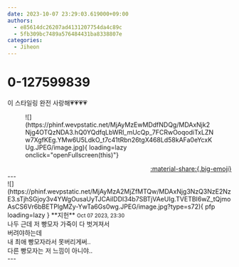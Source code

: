 ```yaml
---
date: 2023-10-07 23:29:03.619000+09:00
authors:
  - e85614dc26207ad4131207754da4c89c
  - 5fb309bc7489a576484431ba8338807e
categories:
  - Jiheon
---
```


# 0-127599839

<div class="post-container" markdown="1">
<div class="content-container md-sidebar__scrollwrap" markdown="1">

이 스타일링 완전 사랑해💗💗💗💗
<figure markdown="1">
![](https://phinf.wevpstatic.net/MjAyMzEwMDdfNDQg/MDAxNjk2Njg4OTQzNDA3.hQ0YQdfqLbWRl_mUcQp_7FCRwOoqodiTxLZNw7XgfKEg.YMw6U5LdkO_t7c41tRbn26tgX468Ld58kAFa0eYcxKUg.JPEG/image.jpg){ loading=lazy onclick="openFullscreen(this)"}
</figure>


</div>
</div>

<div style="text-align: right;" markdown="1">
<a href="https://weverse.io/fromis9/fanpost/0-127599839" style="text-align: right;">:material-share:{.big-emoji}</a>
</div>
---

<div class="comments-container md-sidebar__scrollwrap" markdown="1">
<div class="comment" markdown="1">
<div class='id-container' markdown="1">
![](https://phinf.wevpstatic.net/MjAyMzA2MjZfMTQw/MDAxNjg3NzQ3NzE2NzE3.sTjhSGjoy3v4YWgOusaUyTJCAiIDDI34b7SBTjVAeUIg.TVETBI6wZ_tQjmoAsCS6Vr6bBETPlgMZy-YwTa6Gs0wg.JPEG/image.jpg?type=s72){ pfp loading=lazy }
**<span class="artist">지헌</span>** <small>Oct 07 2023, 23:30</small><br>
</div>
<div class='comment-body' markdown="1">
나두 근데 저 빵모자 가죽이 다 벗겨져서<br>버려야하는데<br>내 최애 빵모자라서 못버리게써..<br>다른 빵모자는 저 느낌이 아니야..
</div>
</div>
</div>
---
